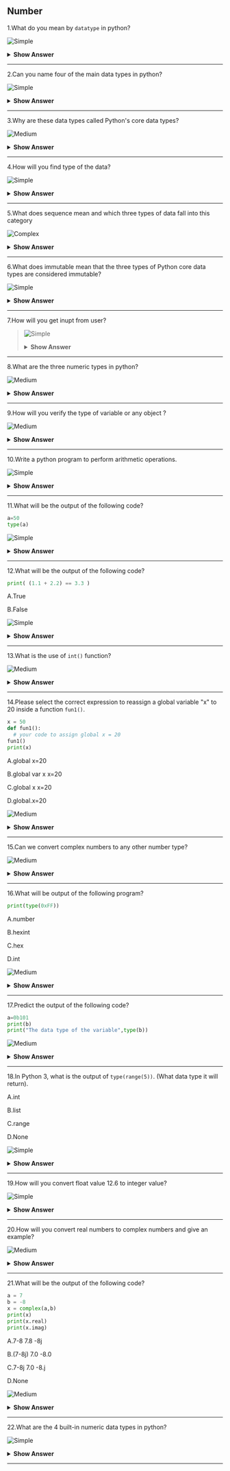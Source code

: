 ## Number

1.What do you mean by `datatype` in python?

![Simple](https://github.com/revaturelabs/interviewquestions/blob/dev/ComplexityTags/simple%20(2).svg)

<details><summary> <b>Show Answer</b> </summary>
  
 > A data type is a classification or categorization of knowledge items. This represents a useful type of operation that is frequently performed on a particular piece of data. Since everything is an object in Python programming, the data type is a class and the variables are instances (objects) of those classes.

</details>

---

2.Can you name four of the main data types in python?

![Simple](https://github.com/revaturelabs/interviewquestions/blob/dev/ComplexityTags/simple%20(2).svg)

<details><summary> <b>Show Answer</b> </summary>
  <blockquote>
  
  - Numeric
  - Sequence Type
  - Boolean
  - Set
  - Dictionary
  
- `Numbers`, `strings`, `lists`, `dictionaries`, `tuples`, `files`, and `sets` are generally considered the main types of data. Types, None, and Booleans are sometimes also classified this way. The integer, floating-point, complex, fraction and decimal are numerical data types and simple strings and Unicode strings in Python 2 and text strings and byte strings in Python 3 are the types of string data types.
  
</blockquote>
    </details>

---

3.Why are these data types called Python's core data types?
  
  ![Medium](https://github.com/revaturelabs/interviewquestions/blob/dev/ComplexityTags/Medium%20(2).svg)

<details><summary> <b>Show Answer</b> </summary>
  
> They are known as the core data types because they are part of the Python language itself and are always available to create other objects, you usually need to call functions in imported modules.
  
</details>

---

4.How will you find type of the data?

![Simple](https://github.com/revaturelabs/interviewquestions/blob/dev/ComplexityTags/simple%20(2).svg)

<details><summary> <b>Show Answer</b> </summary>
  
> `type()` function is used to determine the type of data type.
  
**Example**:
 
```python
a= 5
print("type of data",type(a))
```
<details><summary> <b>Explanation</b> </summary>  
  
> In python, `type()` method is used to find the type of the data stored in a variable.
  
  </details>
  </details>
 
 ---
 
5.What does sequence mean and which three types of data fall into this category

![Complex](https://github.com/revaturelabs/interviewquestions/blob/dev/ComplexityTags/Complex%20(2).svg)

<details><summary> <b>Show Answer</b> </summary>
  
 > - A sequence data type is a collection of objects ordered by a specific position. 
 > - In Python, `Strings`, `lists`, and `tuples` are the data types based on sequences. 
 > - The Sequences share common sequence operations, such as indexing, concatenation, and slicing, but also have type-specific method calls.
  
</details>

---

6.What does immutable mean that the three types of Python core data types are considered immutable? 

![Simple](https://github.com/revaturelabs/interviewquestions/blob/dev/ComplexityTags/simple%20(2).svg)

<details><summary> <b>Show Answer</b> </summary>
  <blockquote>
  
 1. Immutable data types are object types that cannot be modified after they are created. 
    - Python numbers 
    - strings
    - tuples fall into this category. 
  
 2. You can't change an immutable object on the fly, but you can always create a new object by executing an expression.
  
</blockquote>
    </details>

---

7.How will you get inupt from user?

<blockquote>

![Simple](https://github.com/revaturelabs/interviewquestions/blob/dev/ComplexityTags/simple%20(2).svg)

<details><summary> <b>Show Answer</b> </summary>
  
- In python we can use `input()` function to take input from user.But,it will differs when it comes to another data type like String. In that case we can use `int(input())` to take input as a integer from user.
  
1.integer input - int(input())
  
2.String input - input()
  
**Example**:
  
```python
x=int(input("Enter a integer value"))
```
  
</blockquote>
  </details>

---

8.What are the three numeric types in python?

![Medium](https://github.com/revaturelabs/interviewquestions/blob/dev/ComplexityTags/Medium%20(2).svg)

<details><summary> <b>Show Answer</b> </summary>
  <blockquote>
  
- Number data types store numeric values. They are immutable data types, which means that changing the value of a number data type results in a newly allocated object.In python we have three numeric data types,
  
 1.int
  
 2.float
  
 3.complex
  
 1.int:
  
   - This datatype we can hold only the whole number,including negative numbers but not fractions. In Python, there is no limit to how long an integer value can be.
  
**Example** :
 
```python
 x=10  #int
```
 
 2.float:
  
 - Using this data type we can store decimal values.
  
**Example** :

```python  
x=10.4  #float
```
  
 3.complex:
  
 - In this data type we can store complex values.
  
**Example** :

```python  
x=2j  #complex
```
  
 </blockquote>   
</details>

---

9.How will you verify the type of variable or any object ?

![Medium](https://github.com/revaturelabs/interviewquestions/blob/dev/ComplexityTags/Medium%20(2).svg)

<details><summary> <b>Show Answer</b> </summary>
  
  <blockquote>
  
- In python we can use the `type()` function
  
**Example**:
  
```python
x=10
print(type(x))
```
  
**Output**:
  
<class 'int'>
  
  </blockquote>
  </details>
  
  ---

10.Write a python program to perform arithmetic operations.
  
  ![Simple](https://github.com/revaturelabs/interviewquestions/blob/dev/ComplexityTags/simple%20(2).svg)

<details><summary> <b>Show Answer</b> </summary>
  
```python
a=int(input())
b=int(input())
c=a+b
print("Addition",c)
d=a-b
print("Subtraction",d)
e=a//b
print("Division",e)
f=a*b
print("Multiplication",f)
g=a%b
print("Modulus",g)
h=a**b
print("Exponent",h)
```

**Output**:
  
enter the value of a:3
  
enter the value of b:4
  
Addition 7
  
Subtraction -1
  
Division 0
  
Multiplication 12
  
Modulus 3
  
Exponent 81

<details><summary> <b>Explanation</b> </summary>
  
> In this program to perform an arithmetic operations, first we declared a two variables to store an values and then we performed arithmetic operations like +,-,*,%,etc...
  
  </details>
  </details>
  
  ---
  
11.What will be the output of the following code?
  
```python
a=50
type(a)
```
  
![Simple](https://github.com/revaturelabs/interviewquestions/blob/dev/ComplexityTags/simple%20(2).svg)
  
<details><summary> <b>Show Answer</b> </summary>
  
> no output
  
<details><summary> <b>Explanation</b> </summary>
  
> Because we didn't print the type of the variable.
  
  </details>
  </details>

  ---
  
12.What will be the output of the following code?

```python
print( (1.1 + 2.2) == 3.3 )
```
  
A.True
  
B.False

![Simple](https://github.com/revaturelabs/interviewquestions/blob/dev/ComplexityTags/simple%20(2).svg)  
  
<details><summary> <b>Show Answer</b> </summary>
  
> Option B.False
  
<details><summary> <b>Explanation</b> </summary>
  
> (1.1 + 2.2) it is not equal to 3.3, it is 3.3000000000000003.Use the round() function to compare exact values.
  
**Example**:

```python
print(round(1.1 + 2.2, 10) == round(3.3, 10))
```
  
  </details>
  </details>

 ---
  
13.What is the use of `int()` function?
  
![Medium](https://github.com/revaturelabs/interviewquestions/blob/dev/ComplexityTags/Medium%20(2).svg)
  
<details><summary> <b>Show Answer</b> </summary>
  
> The `int()` function converts a string,hexadecimal,binary,octal and float to int.If the argument is a floating point, the conversion truncates the number. If the argument is outside the integer range, It converts the number into long type.
  
  </details>
  
  ---

14.Please select the correct expression to reassign a global variable "x" to 20 inside a function `fun1()`.

  ```python
x = 50
def fun1():
    # your code to assign global x = 20
fun1()
print(x)
```
  
 A.global x=20
  
 B.global var x
    x=20
  
 C.global x
    x=20
  
 D.global.x=20
  
![Medium](https://github.com/revaturelabs/interviewquestions/blob/dev/ComplexityTags/Medium%20(2).svg)

<details><summary> <b>Show Answer</b> </summary>
  
> Option C.global x
             x=20  
  
<details><summary> <b>Explanation</b> </summary>
  
> global x  x=20  is the correct answer,because other declarations are not correct syntax for global variable declarations.
  
<details><summary> <b>Correct Code</b> </summary>

```python
x = 50
def fun1():
   global x
   x=20  
fun1()
print(x)
```
  
  </details>
  </details>
  </details>
  
  ---
  
15.Can we convert complex numbers to any other number type?
  
  ![Medium](https://github.com/revaturelabs/interviewquestions/blob/dev/ComplexityTags/Medium%20(2).svg)
 
<details><summary> <b>Show Answer</b> </summary>
  
> `No`  
  
<details><summary> <b>Explanation</b> </summary>
  
> We can't able to convert complex numbers to any other number type.Python will give you TypeError.This function converts other numeric values into floating values.

**Example**:
  
```python
i=10+1j
c=int(i)
print(c)
print(type(c))
```
  
</details>
  
**Output**:
  
it will throw an error the error is,
TypeError: can't convert complex to int

  </details>
  
  ---

16.What will be output of the following program?
  
```python
print(type(0xFF))
```

 A.number
  
 B.hexint
  
 C.hex
  
 D.int

![Medium](https://github.com/revaturelabs/interviewquestions/blob/dev/ComplexityTags/Medium%20(2).svg)  
  
<details><summary> <b>Show Answer</b> </summary>
  
> Option D.int
  
<details><summary> <b>Explanation</b> </summary>
  
> We can represent a integers in binary,octal and hexadecimal formats.
  
> - 0b or 0B for Binary and base is 2
> - 0o or 0O for Octal and base is 8
> - 0x or 0X for Hexadecimal and base is 16
  
  </details>
  </details>

  ---
  
17.Predict the output of the following code?
  
```python
a=0b101
print(b)
print("The data type of the variable",type(b))
``` 
  
![Medium](https://github.com/revaturelabs/interviewquestions/blob/dev/ComplexityTags/Medium%20(2).svg) 
  
<details><summary> <b>Show Answer</b> </summary> 
   
**Output**: 
  
8
  
The data type of the variable <class 'int'>
   
<details><summary> <b>Explanation</b> </summary>
   
> Integers can be binary, octal, and hexadecimal values.
   
   </details>
   </details>
   
 --- 
  
18.In Python 3, what is the output of `type(range(5))`. (What data type it will return).
   
 A.int
  
 B.list
  
 C.range
  
 D.None

 ![Simple](https://github.com/revaturelabs/interviewquestions/blob/dev/ComplexityTags/simple%20(2).svg)
  
<details><summary> <b>Show Answer</b> </summary>
  
> Option C.range
  
<details><summary> <b>Explanation</b> </summary>
  
> In python 3, the `range()` function returns range object,not list.

  </details>
   </details>

 --- 
  
19.How will you convert float value 12.6 to integer value?
  
![Simple](https://github.com/revaturelabs/interviewquestions/blob/dev/ComplexityTags/simple%20(2).svg)
   
<details><summary> <b>Show Answer</b> </summary>
  
> Float value can be converted to an integer value by calling  int() funtion.
  
**Example**:
  
```python
a=7.5
print(type(a))
a1=int(a)
print(type(a1))
```
  
</details>
  
 --- 
  
20.How will you convert real numbers to complex numbers and give an example?
  
  ![Medium](https://github.com/revaturelabs/interviewquestions/blob/dev/ComplexityTags/Medium%20(2).svg)

<details><summary> <b>Show Answer</b> </summary>
  
> Numeric values can be converted into complex numbers with **complex()** function. 
  
**Example**:
  
```python 
a=8
print(a)
print(complex(a))
```
  
**Output**:
  
8
(8+0j)
  
<details><summary> <b>Explanation</b> </summary>

> To convert real numbers into complex numbers we can use **complex()** method.
  
</details>
 </details>
  
  ---

21.What will be the output of the following code?

```python
a = 7
b = -8
x = complex(a,b)
print(x)
print(x.real)
print(x.imag)
```
   
  A.7-8
    7.8
   -8j
  
  B.(7-8j)
    7.0
   -8.0
  
  C.7-8j
    7.0
   -8.j
  
  D.None

  ![Medium](https://github.com/revaturelabs/interviewquestions/blob/dev/ComplexityTags/Medium%20(2).svg)
  
<details><summary> <b>Show Answer</b> </summary>

 > Option c
     (7-8j)
     7.0
     -8.0
  
   </details>

  ---
  
22.What are the 4 built-in numeric data types in python?
  
![Simple](https://github.com/revaturelabs/interviewquestions/blob/dev/ComplexityTags/simple%20(2).svg)
   
<details><summary> <b>Show Answer</b> </summary>
  
  <blockquote>
  
   - int: These are whole numbers of unlimited range. 
   - long: These are long integers in Python 2. 
   - float: These are floating point numbers represented as 64-bits    double precision numbers. 
   - complex: Are unsigned numbers with real and imaginary components.
  
   </blockquote>
    </details>
   
---

